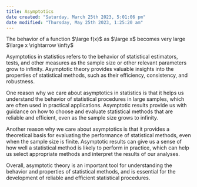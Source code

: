 ```yaml
---
title: Asymptotics
date created: "Saturday, March 25th 2023, 5:01:06 pm"
date modified: "Thursday, May 25th 2023, 1:25:20 am"
---
```


The behavior of a function $\large f(x)$ as $\large x$ becomes very large $\large x \rightarrow \infty$

Asymptotics in statistics refers to the behavior of statistical estimators, tests, and other measures as the sample size or other relevant parameters grow to infinity. Asymptotic theory provides valuable insights into the properties of statistical methods, such as their efficiency, consistency, and robustness.

One reason why we care about asymptotics in statistics is that it helps us understand the behavior of statistical procedures in large samples, which are often used in practical applications. Asymptotic results provide us with guidance on how to choose and evaluate statistical methods that are reliable and efficient, even as the sample size grows to infinity.

Another reason why we care about asymptotics is that it provides a theoretical basis for evaluating the performance of statistical methods, even when the sample size is finite. Asymptotic results can give us a sense of how well a statistical method is likely to perform in practice, which can help us select appropriate methods and interpret the results of our analyses.

Overall, asymptotic theory is an important tool for understanding the behavior and properties of statistical methods, and is essential for the development of reliable and efficient statistical procedures.
